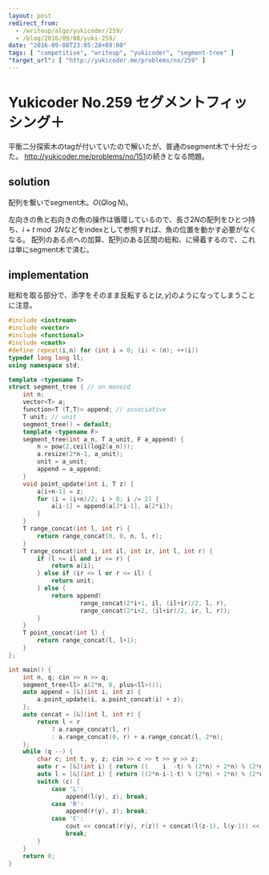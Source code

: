 ```yaml
---
layout: post
redirect_from:
  - /writeup/algo/yukicoder/259/
  - /blog/2016/09/08/yuki-259/
date: "2016-09-08T23:05:28+09:00"
tags: [ "competitive", "writeup", "yukicoder", "segment-tree" ]
"target_url": [ "http://yukicoder.me/problems/no/259" ]
---
```


# Yukicoder No.259 セグメントフィッシング＋

平衡二分探索木のtagが付いていたので解いたが、普通のsegment木で十分だった。
<http://yukicoder.me/problems/no/151>の続きとなる問題。

## solution

配列を繋いでsegment木。$O(Q\log N)$。

左向きの魚と右向きの魚の操作は循環しているので、長さ$2N$の配列をひとつ持ち、$i+t \bmod 2N$などをindexとして参照すれば、魚の位置を動かす必要がなくなる。
配列のある点への加算、配列のある区間の総和、に帰着するので、これは単にsegment木で済む。

## implementation

総和を取る部分で、添字をそのまま反転すると$(z, y]$のようになってしまうことに注意。


``` c++
#include <iostream>
#include <vector>
#include <functional>
#include <cmath>
#define repeat(i,n) for (int i = 0; (i) < (n); ++(i))
typedef long long ll;
using namespace std;

template <typename T>
struct segment_tree { // on monoid
    int n;
    vector<T> a;
    function<T (T,T)> append; // associative
    T unit; // unit
    segment_tree() = default;
    template <typename F>
    segment_tree(int a_n, T a_unit, F a_append) {
        n = pow(2,ceil(log2(a_n)));
        a.resize(2*n-1, a_unit);
        unit = a_unit;
        append = a_append;
    }
    void point_update(int i, T z) {
        a[i+n-1] = z;
        for (i = (i+n)/2; i > 0; i /= 2) {
            a[i-1] = append(a[2*i-1], a[2*i]);
        }
    }
    T range_concat(int l, int r) {
        return range_concat(0, 0, n, l, r);
    }
    T range_concat(int i, int il, int ir, int l, int r) {
        if (l <= il and ir <= r) {
            return a[i];
        } else if (ir <= l or r <= il) {
            return unit;
        } else {
            return append(
                    range_concat(2*i+1, il, (il+ir)/2, l, r),
                    range_concat(2*i+2, (il+ir)/2, ir, l, r));
        }
    }
    T point_concat(int l) {
        return range_concat(l, l+1);
    }
};

int main() {
    int n, q; cin >> n >> q;
    segment_tree<ll> a(2*n, 0, plus<ll>());
    auto append = [&](int i, int z) {
        a.point_update(i, a.point_concat(i) + z);
    };
    auto concat = [&](int l, int r) {
        return l < r
            ? a.range_concat(l, r)
            : a.range_concat(0, r) + a.range_concat(l, 2*n);
    };
    while (q --) {
        char c; int t, y, z; cin >> c >> t >> y >> z;
        auto r = [&](int i) { return ((    i  -t) % (2*n) + 2*n) % (2*n); };
        auto l = [&](int i) { return ((2*n-i-1-t) % (2*n) + 2*n) % (2*n); };
        switch (c) {
            case 'L':
                append(l(y), z); break;
            case 'R':
                append(r(y), z); break;
            case 'C':
                cout << concat(r(y), r(z)) + concat(l(z-1), l(y-1)) << endl;
                break;
        }
    }
    return 0;
}
```
